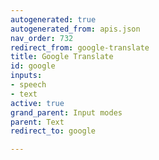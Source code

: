 ```yaml
---
autogenerated: true
autogenerated_from: apis.json
nav_order: 732
redirect_from: google-translate
title: Google Translate
id: google
inputs:
- speech
- text
active: true
grand_parent: Input modes
parent: Text
redirect_to: google

---
```


